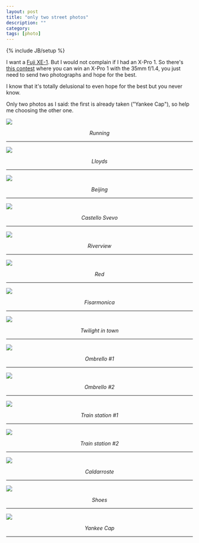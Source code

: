 ```yaml
---
layout: post
title: "only two street photos"
description: ""
category: 
tags: [photo]
---
```

{% include JB/setup %}

I want a [Fuji XE-1](http://aadm.github.com/2012-12-17-fuji-test-day.html). But I would not complain if I had an X-Pro 1. So there's [this contest](http://www.streetsofchrome.com/) where you can win an X-Pro 1 with the 35mm f/1.4, you just need to send two photographs and hope for the best.

I know that it's totally delusional to even hope for the best but you never know.

Only two photos as I said: the first is already taken ("Yankee Cap"), so help me choosing the other one.

![](https://dl.dropbox.com/u/179731/_D7K8719%20FUJI400H.jpg)
<i><center>Running</center></i>

*** 

![](https://dl.dropbox.com/u/179731/Lloyds_04_uomo.jpg)
<i><center>Lloyds</center></i>

*** 

![](https://dl.dropbox.com/u/179731/_DSC8831.jpg)
<i><center>Beijing</center></i>

*** 

![](https://dl.dropbox.com/u/179731/_D7K0544.jpg)
<i><center>Castello Svevo</center></i>

*** 

![](https://dl.dropbox.com/u/179731/_1070820.jpg)
<i><center>Riverview</center></i>

*** 

![](https://dl.dropbox.com/u/179731/_D7K3030.jpg)
<i><center>Red</center></i>

*** 

![](https://dl.dropbox.com/u/179731/_D7K2206.jpg)
<i><center>Fisarmonica</center></i>

*** 

![](https://dl.dropbox.com/u/179731/_D7K2686.jpg)
<i><center>Twilight in town</center></i>

*** 

![](https://dl.dropbox.com/u/179731/_1070885.jpg)
<i><center>Ombrello #1</center></i>

*** 

![](https://dl.dropbox.com/u/179731/_DSC6224.jpg)
<i><center>Ombrello #2</center></i>

*** 

![](https://dl.dropbox.com/u/179731/_D7K2001.jpg)
<i><center>Train station #1</center></i>

*** 

![](https://dl.dropbox.com/u/179731/_D7K1984.jpg)
<i><center>Train station #2</center></i>

*** 

![](https://dl.dropbox.com/u/179731/img_TX400_03_12.jpg)
<i><center>Caldarroste</center></i>

*** 

![](https://dl.dropbox.com/u/179731/usa1997_092.jpg)
<i><center>Shoes</center></i>

*** 

![](https://dl.dropbox.com/u/179731/usa1997_022.jpg)
<i><center>Yankee Cap</center></i>

*** 